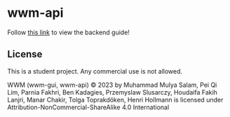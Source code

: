 # wwm-api

Follow [this link](https://github.com/SWE-Team404/wwm-api/blob/main/guides/getting-started.md) to view the backend guide!

## License
This is a student project. Any commercial use is not allowed.

WWM (wwm-gui, wwm-api) © 2023 by Muhammad Mulya Salam, Pei Qi Lim, Parnia Fakhri, Ben Kadagies, Przemyslaw Slusarczy, Houdaifa Fakih Lanjri, Manar Chakir, Tolga Toprakdöken, Henri Hollmann is licensed under Attribution-NonCommercial-ShareAlike 4.0 International
